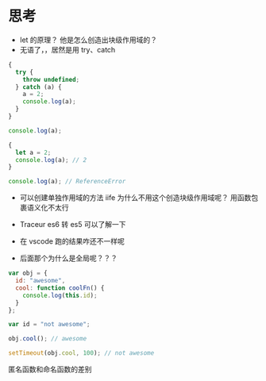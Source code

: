 # 思考

- let 的原理？ 他是怎么创造出块级作用域的？
- 无语了，，居然是用 try、catch

```javascript
{
  try {
    throw undefined;
  } catch (a) {
    a = 2;
    console.log(a);
  }
}

console.log(a);

{
  let a = 2;
  console.log(a); // 2
}

console.log(a); // ReferenceError
```

- 可以创建单独作用域的方法
  iife 为什么不用这个创造块级作用域呢？
  用函数包裹语义化不太行

- Traceur es6 转 es5 可以了解一下

- 在 vscode 跑的结果咋还不一样呢
- 后面那个为什么是全局呢？？？

```javascript
var obj = {
  id: "awesome",
  cool: function coolFn() {
    console.log(this.id);
  }
};

var id = "not awesome";

obj.cool(); // awesome

setTimeout(obj.cool, 100); // not awesome
```

匿名函数和命名函数的差别
